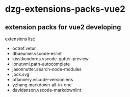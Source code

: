 # dzg-extensions-packs-vue2

## extension packs for vue2 developing

extensions list:

- octref.vetur
- dbaeumer.vscode-eslint
- kisstkondoros.vscode-gutter-preview
- ionutvmi.path-autocomplete
- jasonnutter.search-node-modules
- jock.svg
- pflannery.vscode-versionlens
- yzhang.markdown-all-in-one
- davidanson.vscode-markdownlint
